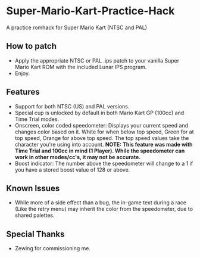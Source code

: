 # Super-Mario-Kart-Practice-Hack
A practice romhack for Super Mario Kart (NTSC and PAL)


## How to patch

- Apply the appropriate NTSC or PAL .ips patch to your vanilla Super Mario Kart ROM with the included Lunar IPS program. 
- Enjoy.

## Features

- Support for both NTSC (US) and PAL versions.
- Special cup is unlocked by default in both Mario Kart GP (100cc) and Time Trial modes.
- Onscreen, color coded speedometer: Displays your current speed and changes color based on it. White for when below top speed, Green for at top speed, Orange for above top speed. The top speed values take the character you're using into account. **NOTE: This feature was made with Time Trial and 100cc in mind (1 Player). While the speedometer can work in other modes/cc's, it may not be accurate.**
- Boost indicator:  The number above the speedometer will change to a 1 if you have a stored boost value of 128 or above.

## Known Issues

- While more of a side effect than a bug, the in-game text during a race (Like the retry menu) may inherit the color from the speedometer, due to shared palettes.

## Special Thanks

- Zewing for commissioning me.
